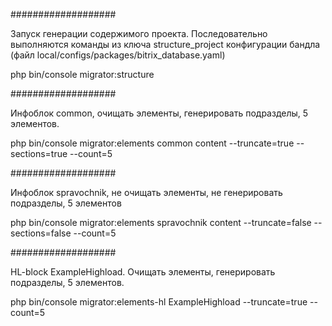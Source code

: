 ###################

Запуск генерации содержимого проекта. Последовательно выполняются команды
из ключа structure_project конфигурации бандла (файл local/configs/packages/bitrix_database.yaml)

php bin/console migrator:structure

###################

Инфоблок common, очищать элементы, генерировать подразделы, 5 элементов.

php bin/console migrator:elements common content --truncate=true --sections=true --count=5

###################

Инфоблок spravochnik, не очищать элементы, не генерировать подразделы, 5 элементов

php bin/console migrator:elements spravochnik content --truncate=false --sections=false --count=5

###################

HL-block ExampleHighload. Очищать элементы, генерировать подразделы, 5 элементов.

php bin/console migrator:elements-hl ExampleHighload --truncate=true --count=5